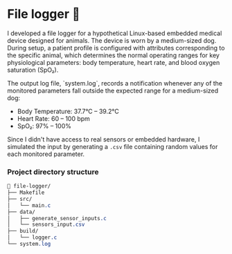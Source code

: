 # File logger :dog:

<p> I developed a file logger for a hypothetical Linux-based embedded medical device designed for animals. The device is worn by a medium-sized dog. During setup, a patient profile is configured with attributes corresponding to the specific animal, which determines the normal operating ranges for key physiological parameters: body temperature, heart rate, and blood oxygen saturation (SpO₂).</p>
The output log file, `system.log`, records a notification whenever any of the monitored parameters fall outside the expected range for a medium-sized dog:

- Body Temperature: 37.7°C – 39.2°C
- Heart Rate: 60 – 100 bpm
- SpO₂: 97% – 100%

Since I didn't have access to real sensors or embedded hardware, I simulated the input by generating a `.csv` file containing random values for each monitored parameter.

### Project directory structure
```css
📁 file-logger/
├── Makefile
├── src/
│   └── main.c
├── data/
│   ├── generate_sensor_inputs.c
│   └── sensors_input.csv
├── build/
│   └── logger.c
└── system.log
```